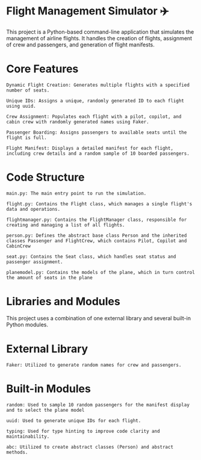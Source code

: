 # Flight Management Simulator ✈️

This project is a Python-based command-line application that simulates the management of airline flights. It handles the creation of flights, assignment of crew and passengers, and generation of flight manifests.

# Core Features

    Dynamic Flight Creation: Generates multiple flights with a specified number of seats.

    Unique IDs: Assigns a unique, randomly generated ID to each flight using uuid.

    Crew Assignment: Populates each flight with a pilot, copilot, and cabin crew with randomly generated names using Faker.

    Passenger Boarding: Assigns passengers to available seats until the flight is full.

    Flight Manifest: Displays a detailed manifest for each flight, including crew details and a random sample of 10 boarded passengers.

# Code Structure

    main.py: The main entry point to run the simulation.

    flight.py: Contains the Flight class, which manages a single flight's data and operations.

    flightmanager.py: Contains the FlightManager class, responsible for creating and managing a list of all flights.

    person.py: Defines the abstract base class Person and the inherited classes Passenger and FlightCrew, which contains Pilot, Copilot and CabinCrew

    seat.py: Contains the Seat class, which handles seat status and passenger assignment.

    planemodel.py: Contains the models of the plane, which in turn control the amount of seats in the plane

# Libraries and Modules

This project uses a combination of one external library and several built-in Python modules.

# External Library

    Faker: Utilized to generate random names for crew and passengers.

# Built-in Modules

    random: Used to sample 10 random passengers for the manifest display and to select the plane model

    uuid: Used to generate unique IDs for each flight.

    typing: Used for type hinting to improve code clarity and maintainability.

    abc: Utilized to create abstract classes (Person) and abstract methods.